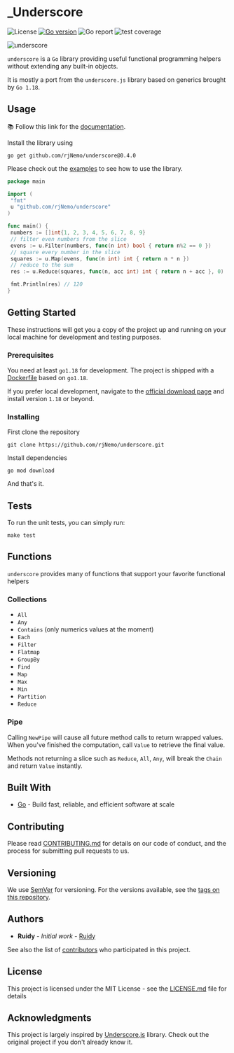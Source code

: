 # \_Underscore

![License](https://img.shields.io/github/license/rjNemo/underscore?style=for-the-badge)
[![Go version](https://img.shields.io/github/go-mod/go-version/rjNemo/underscore?style=for-the-badge&logo=go)](https://pkg.go.dev/github.com/rjNemo/underscore)
![Go report](https://goreportcard.com/badge/github.com/rjNemo/underscore?style=for-the-badge)
![test coverage](https://img.shields.io/codecov/c/github/rjNemo/underscore?style=for-the-badge&logo=codecov)

![underscore](https://socialify.git.ci/rjNemo/underscore/image?description=1&font=KoHo&language=1&logo=https%3A%2F%2Fraw.githubusercontent.com%2FrjNemo%2Funderscore%2Fmain%2Fdocs%2Fstatic%2Flogo.png&owner=1&pattern=Floating%20Cogs&stargazers=1&theme=Dark)

`underscore` is a `Go` library providing useful functional programming helpers without
extending any built-in objects.

It is mostly a port from the `underscore.js` library based on generics brought by
`Go 1.18`.

## Usage

📚 Follow this link for the [documentation](https://underscore.onrender.com/).

Install the library using

```shell
go get github.com/rjNemo/underscore@0.4.0
```

Please check out the [examples](examples) to see how to use the library.

```go
package main

import (
 "fmt"
 u "github.com/rjNemo/underscore"
)

func main() {
 numbers := []int{1, 2, 3, 4, 5, 6, 7, 8, 9}
 // filter even numbers from the slice
 evens := u.Filter(numbers, func(n int) bool { return n%2 == 0 })
 // square every number in the slice
 squares := u.Map(evens, func(n int) int { return n * n })
 // reduce to the sum
 res := u.Reduce(squares, func(n, acc int) int { return n + acc }, 0)

 fmt.Println(res) // 120
}
```

## Getting Started

These instructions will get you a copy of the project up and running on your local
machine for development and testing purposes.

### Prerequisites

You need at least `go1.18` for development. The project is shipped with a [Dockerfile](Dockerfile)
based on `go1.18`.

If you prefer local development, navigate to the [official
download page](https://go.dev/dl/) and install version `1.18` or beyond.

### Installing

First clone the repository

```shell
git clone https://github.com/rjNemo/underscore.git
```

Install dependencies

```shell
go mod download
```

And that's it.

## Tests

To run the unit tests, you can simply run:

```shell
make test
```

## Functions

`underscore` provides many of functions that support your favorite functional helpers

### Collections

- `All`
- `Any`
- `Contains` (only numerics values at the moment)
- `Each`
- `Filter`
- `Flatmap`
- `GroupBy`
- `Find`
- `Map`
- `Max`
- `Min`
- `Partition`
- `Reduce`

### Pipe

Calling `NewPipe` will cause all future method calls to return wrapped values. When
you've finished the computation, call `Value` to retrieve the final value.

Methods not returning a slice such as `Reduce`, `All`, `Any`, will break the `Chain`
and return `Value` instantly.

## Built With

- [Go](https://go.dev/) - Build fast, reliable, and efficient software at scale

## Contributing

Please read [CONTRIBUTING.md](CONTRIBUTING.md) for details on our code of conduct,
and the process for submitting pull requests to us.

## Versioning

We use [SemVer](http://semver.org/) for versioning. For the versions available, see
the [tags on this repository](https://github.com/rjNemo/underscore/tags).

## Authors

- **Ruidy** - _Initial work_ - [Ruidy](https://github.com/rjNemo)

See also the list of [contributors](https://github.com/rjNemo/underscore/contributors)
who participated in this project.

## License

This project is licensed under the MIT License - see the [LICENSE.md](LICENSE.md)
file for details

## Acknowledgments

This project is largely inspired by [Underscore.js](https://underscorejs.org/#)
library. Check out the original project if you don't already know it.
